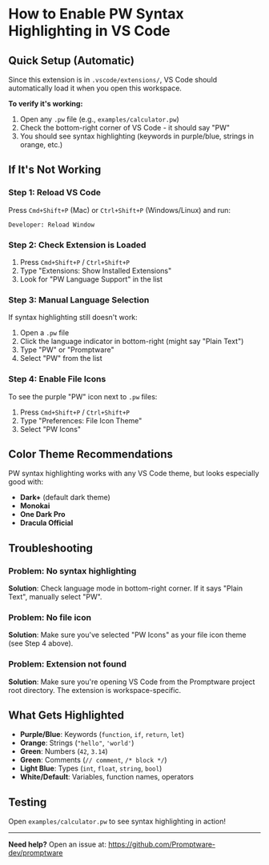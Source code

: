 # How to Enable PW Syntax Highlighting in VS Code

## Quick Setup (Automatic)

Since this extension is in `.vscode/extensions/`, VS Code should automatically load it when you open this workspace.

**To verify it's working:**

1. Open any `.pw` file (e.g., `examples/calculator.pw`)
2. Check the bottom-right corner of VS Code - it should say "PW"
3. You should see syntax highlighting (keywords in purple/blue, strings in orange, etc.)

## If It's Not Working

### Step 1: Reload VS Code

Press `Cmd+Shift+P` (Mac) or `Ctrl+Shift+P` (Windows/Linux) and run:
```
Developer: Reload Window
```

### Step 2: Check Extension is Loaded

1. Press `Cmd+Shift+P` / `Ctrl+Shift+P`
2. Type "Extensions: Show Installed Extensions"
3. Look for "PW Language Support" in the list

### Step 3: Manual Language Selection

If syntax highlighting still doesn't work:

1. Open a `.pw` file
2. Click the language indicator in bottom-right (might say "Plain Text")
3. Type "PW" or "Promptware"
4. Select "PW" from the list

### Step 4: Enable File Icons

To see the purple "PW" icon next to `.pw` files:

1. Press `Cmd+Shift+P` / `Ctrl+Shift+P`
2. Type "Preferences: File Icon Theme"
3. Select "PW Icons"

## Color Theme Recommendations

PW syntax highlighting works with any VS Code theme, but looks especially good with:

- **Dark+** (default dark theme)
- **Monokai**
- **One Dark Pro**
- **Dracula Official**

## Troubleshooting

### Problem: No syntax highlighting

**Solution**: Check language mode in bottom-right corner. If it says "Plain Text", manually select "PW".

### Problem: No file icon

**Solution**: Make sure you've selected "PW Icons" as your file icon theme (see Step 4 above).

### Problem: Extension not found

**Solution**: Make sure you're opening VS Code from the Promptware project root directory. The extension is workspace-specific.

## What Gets Highlighted

- **Purple/Blue**: Keywords (`function`, `if`, `return`, `let`)
- **Orange**: Strings (`"hello"`, `'world'`)
- **Green**: Numbers (`42`, `3.14`)
- **Green**: Comments (`// comment`, `/* block */`)
- **Light Blue**: Types (`int`, `float`, `string`, `bool`)
- **White/Default**: Variables, function names, operators

## Testing

Open `examples/calculator.pw` to see syntax highlighting in action!

---

**Need help?** Open an issue at: https://github.com/Promptware-dev/promptware
